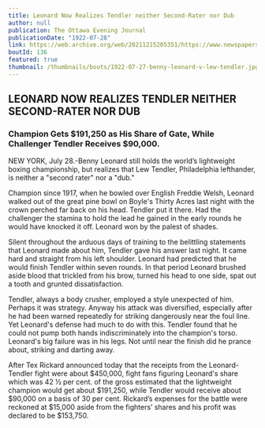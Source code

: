 ```yaml
---
title: Leonard Now Realizes Tendler neither Second-Rater nor Dub
author: null
publication: The Ottawa Evening Journal
publicationDate: "1922-07-28"
link: https://web.archive.org/web/20211215205351/https://www.newspapers.com/clip/11481430/the-ottawa-journal/
boutId: 136
featured: true
thumbnail: /thumbnails/bouts/1922-07-27-benny-leonard-v-lew-tendler.jpg
---
```


## LEONARD NOW REALIZES TENDLER NEITHER SECOND-RATER NOR DUB

### Champion Gets $191,250 as His Share of Gate, While Challenger Tendler Receives $90,000.

NEW YORK, July 28.-Benny Leonard still holds the world’s lightweight boxing championship, but realizes that Lew Tendler, Philadelphia lefthander, is neither a "second rater" nor a "dub."

Champion since 1917, when he bowled over English Freddie Welsh, Leonard walked out of the great pine bowl on Boyle's Thirty Acres last night with the crown perched far back on his head. Tendler put it there. Had the challenger the stamina to hold the lead he gained in the early rounds he would have knocked it off. Leonard won by the palest of shades.

Silent throughout the arduous days of training to the belittling statements that Leonard made about him, Tendler gave his answer last night. It came hard and straight from his left shoulder. Leonard had predicted that he would finish Tendler within seven rounds. In that period Leonard brushed aside blood that trickled from his brow, turned his head to one side, spat out a tooth and grunted dissatisfaction.

Tendler, always a body crusher, employed a style unexpected of him. Perhaps it was strategy. Anyway his attack was diversified, especially after he had been warned repeatedly for striking dangerously near the foul line. Yet Leonard's defense had much to do with this. Tendler found that he could not pump both hands indiscriminately into the champion's torso. Leonard's big failure was in his legs. Not until near the finish did he prance about, striking and darting away.

After Tex Rickard announced today that the receipts from the Leonard-Tendler fight were about $450,000, fight fans figuring Leonard's share which was 42 ½ per cent. of the gross estimated that the lightweight champion would get about $191,250, while Tendler would receive about $90,000 on a basis of 30 per cent. Rickard’s expenses for the battle were reckoned at $15,000 aside from the fighters’ shares and his profit was declared to be $153,750.
